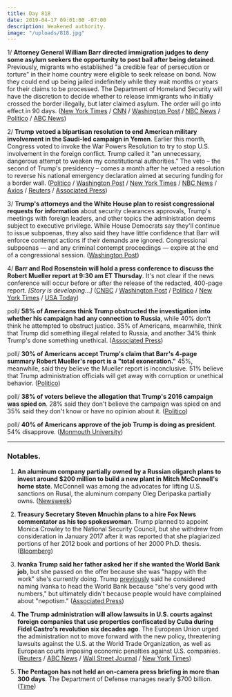```yaml
---
title: Day 818
date: 2019-04-17 09:01:00 -07:00
description: Weakened authority.
image: "/uploads/818.jpg"
---
```


1/ **Attorney General William Barr directed immigration judges to deny some asylum seekers the opportunity to post bail after being detained**. Previously, migrants who established "a credible fear of persecution or torture" in their home country were eligible to seek release on bond. Now they could end up being jailed indefinitely while they wait months or years for their claims to be processed. The Department of Homeland Security will have the discretion to decide whether to release immigrants who initially crossed the border illegally, but later claimed asylum. The order will go into effect in 90 days. ([New York Times](https://www.nytimes.com/2019/04/16/us/politics/barr-asylum-bail.html) / [CNN](https://www.cnn.com/2019/04/16/politics/barr-immigration-ruling-reversal/index.html) / [Washington Post](https://www.washingtonpost.com/nation/2019/04/17/reversal-barr-withhold-bail-asylum-seekers-latest-border-crackdown/) / [NBC News](https://www.nbcnews.com/politics/immigration/ruling-attorney-general-barr-means-thousands-more-migrants-may-wait-n995246) / [Politico](https://www.politico.com/story/2019/04/16/doj-bonds-asylum-seekers-1362789) / [ABC News](https://abcnews.go.com/Politics/attorney-general-barr-asylum-seekers-held-bail/story?id=62452869))

2/ **Trump vetoed a bipartisan resolution to end American military involvement in the Saudi-led campaign in Yemen**. Earlier this month, Congress voted to invoke the War Powers Resolution to try to stop U.S. involvement in the foreign conflict. Trump called it "an unnecessary, dangerous attempt to weaken my constitutional authorities." The veto – the second of Trump's presidency – comes a month after he vetoed a resolution to reverse his national emergency declaration aimed at securing funding for a border wall. ([Politico](https://www.politico.com/story/2019/04/16/trump-vetoes-resolution-yemen-civil-war-1278627) / [Washington Post](https://www.washingtonpost.com/politics/trump-vetoes-resolution-to-end-us-participation-in-yemens-civil-war/2019/04/16/0fabc312-60a1-11e9-bfad-36a7eb36cb60_story.html) / [New York Times](https://www.nytimes.com/2019/04/16/us/politics/trump-veto-yemen.html) / [NBC News](https://www.nbcnews.com/news/world/trump-vetoes-measure-end-u-s-involvement-yemen-war-n995281) / [Axios](https://www.axios.com/trump-vetoes-resolution-asking-end-us-involvement-yemen-56dce5b1-eac5-4198-b7b1-b3b1a1edb7cb.html) / [Reuters](https://www.reuters.com/article/us-usa-saudi-yemen-idUSKCN1RS2GH) / [Associated Press](https://apnews.com/1b17cee217b344d8a3a03642139fb606))

3/ **Trump's attorneys and the White House plan to resist congressional requests for information** about security clearances approvals, Trump's meetings with foreign leaders, and other topics the administration deems subject to executive privilege. While House Democrats say they'll continue to issue subpoenas, they also said they have little confidence that Barr will enforce contempt actions if their demands are ignored. Congressional subpoenas — and any criminal contempt proceedings — expire at the end of a congressional session. ([Washington Post](https://www.washingtonpost.com/politics/trump-moves-to-resist-house-inquiries-setting-up-fight-over-congressional-subpoena-powers/2019/04/16/49f4c75c-6057-11e9-9412-daf3d2e67c6d_story.html))

4/ **Barr and Rod Rosenstein will hold a press conference to discuss the Robert Mueller report at 9:30 am ET Thursday**. It's not clear if the news conference will occur before or after the release of the redacted, 400-page report. *\[Story is developing...\]* ([CNBC](https://www.cnbc.com/2019/04/17/attorney-general-william-barr-will-hold-a-press-conference-to-discuss-mueller-report-at-930-am-et-thursday.html) / [Washington Post](https://www.washingtonpost.com/world/national-security/attorney-general-plans-news-conference-to-discuss-mueller-report/2019/04/17/f5ca1cc6-6138-11e9-9ff2-abc984dc9eec_story.html) / [Politico](https://www.politico.com/story/2019/04/17/mueller-report-reaction-trump-1279886) / [New York Times](https://www.nytimes.com/2019/04/17/us/politics/william-barr-press-conference.html) / [USA Today](https://www.usatoday.com/story/news/politics/2019/04/17/mueller-report-ag-barr-hold-news-conference-thursday/3500646002/))

poll/ **58% of Americans think Trump obstructed the investigation into whether his campaign had any connection to Russia**, while 40% don't think he attempted to obstruct justice. 35% of Americans, meanwhile, think that Trump did something illegal related to Russia, and another 34% think Trump's done something unethical. ([Associated Press](https://apnews.com/a56660acd9b740658a83fba373cbfae1))

poll/ **30% of Americans accept Trump's claim that Barr's 4-page summary Robert Mueller's report is a "total exoneration."** 45%, meanwhile, said they believe the Mueller report is inconclusive. 51% believe that Trump administration officials will get away with corruption or unethical behavior. ([Politico](https://www.politico.com/story/2019/04/17/poll-trump-mueller-1278230))

poll/ **38% of voters believe the allegation that Trump's 2016 campaign was spied on**. 28% said they don't believe the campaign was spied on and 35% said they don't know or have no opinion about it. ([Politico](https://www.politico.com/story/2019/04/17/trump-campaign-spy-poll-1278233))

poll/ **40% of Americans approve of the job Trump is doing as president**. 54% disapprove. ([Monmouth University](https://www.monmouth.edu/polling-institute/reports/monmouthpoll_us_041719/))

---

### Notables.

1. **An aluminum company partially owned by a Russian oligarch plans to invest around $200 million to build a new plant in Mitch McConnell's home state**. McConnell was among the advocates for lifting U.S. sanctions on Rusal, the aluminum company Oleg Deripaska partially owns. ([Newsweek](https://www.newsweek.com/company-russian-oligarch-millions-aluminum-plant-mitch-mcconnell-1397061))

2. **Treasury Secretary Steven Mnuchin plans to a hire Fox News commentator as his top spokeswoman**. Trump planned to appoint Monica Crowley to the National Security Council, but she withdrew from consideration in January 2017 after it was reported that she plagiarized portions of her 2012 book and portions of her 2000 Ph.D. thesis. ([Bloomberg](https://www.bloomberg.com/news/articles/2019-04-17/mnuchin-is-said-to-plan-to-hire-fox-commentator-as-spokeswoman))

3. **Ivanka Trump said her father asked her if she wanted the World Bank job**, but she passed on the offer because she was "happy with the work" she's currently doing. Trump [previously](https://whatthefuckjusthappenedtoday.com/2019/04/12/day-813/) said he considered naming Ivanka to head the World Bank because "she's very good with numbers," but ultimately didn't because people would have complained about "nepotism." ([Associated Press](https://apnews.com/f2e7202bec644e80a634c0e8d047c7a4))

4. **The Trump administration will allow lawsuits in U.S. courts against foreign companies that use properties confiscated by Cuba during Fidel Castro's revolution six decades ago**. The European Union urged the administration not to move forward with the new policy, threatening lawsuits against the U.S. at the World Trade Organization, as well as European courts imposing economic penalties against U.S. companies. ([Reuters](https://www.reuters.com/article/us-usa-cuba/in-major-shift-trump-to-allow-lawsuits-against-foreign-firms-in-cuba-idUSKCN1RS1VY) / [ABC News](https://abcnews.go.com/Politics/upping-pressure-cuba-trump-admin-lawsuits-companies-confiscated/story?id=62455434) / [Wall Street Journal](https://www.wsj.com/articles/new-u-s-policy-on-cuba-sanctions-threatens-eu-ties-11555421835) / [New York Times](https://www.nytimes.com/2019/04/16/us/politics/trump-cuba-lawsuits.html))

5. **The Pentagon has not held an on-camera press briefing in more than 300 days**. The Department of Defense manages nearly $700 billion. ([Time](http://time.com/5571643/pentagon-press-briefings/))